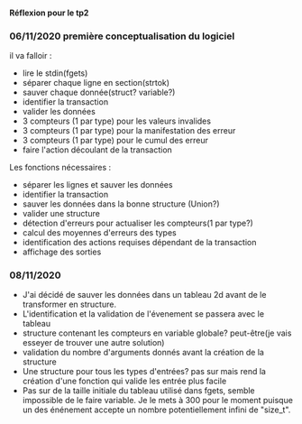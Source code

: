 #### Réflexion pour le tp2

### 06/11/2020 première conceptualisation du logiciel

il va falloir :

* lire le stdin(fgets)
* séparer chaque ligne en section(strtok)
* sauver chaque donnée(struct? variable?)
* identifier la transaction
* valider les données
* 3 compteurs (1 par type) pour les valeurs invalides
* 3 compteurs (1 par type) pour la manifestation des erreur 
* 3 compteurs (1 par type) pour le cumul des erreur
* faire l'action découlant de la transaction
 
Les fonctions nécessaires :

* séparer les lignes et sauver les données
* identifier la transaction
* sauver les données dans la bonne structure (Union?)
* valider une structure
* détection d'erreurs pour actualiser les compteurs(1 par type?)
* calcul des moyennes d'erreurs des types
* identification des actions requises dépendant de la transaction
* affichage des sorties 

### 08/11/2020

* J'ai décidé de sauver les données dans un tableau 2d avant de le transformer en structure.
* L'identification et la validation de l'évenement se passera avec le tableau
* structure contenant les compteurs en variable globale? peut-être(je vais esseyer de trouver une autre solution)
* validation du nombre d'arguments donnés avant la création de la structure
* Une structure pour tous les types d'entrées? pas sur mais rend la création d'une fonction qui valide les entrée plus facile
* Pas sur de la taille initiale du tableau utilisé dans fgets, semble impossible de le faire variable. Je le mets à 300 pour le moment puisque un des énénement accepte un nombre potentiellement infini de "size_t".

